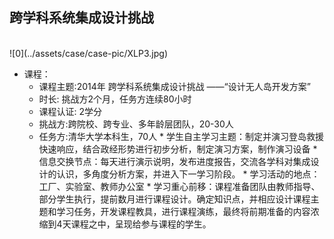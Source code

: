 ## 跨学科系统集成设计挑战
 <br>
 ![0](../assets/case/case-pic/XLP3.jpg)

   * 课程：
        + 课程主题:2014年 跨学科系统集成设计挑战 ——“设计无人岛开发方案”
        + 时长:	挑战方2个月，任务方连续80小时
        + 课程认证:	2学分
        + 挑战方:跨院校、跨专业、多年龄层团队，20-30人
        + 任务方:清华大学本科生，70人
    * 学生自主学习主题：制定并演习登岛救援快速响应，结合政经形势进行初步分析，制定演习方案，制作演习设备
    * 信息交换节点：每天进行演示说明，发布进度报告，交流各学科对集成设计的认识，多角度分析方案，并进入下一学习阶段。
    * 学习活动的地点：工厂、实验室、教师办公室
    * 学习重心前移：课程准备团队由教师指导、部分学生执行，提前数月进行课程设计。确定知识点，并相应设计课程主题和学习任务，开发课程教具，进行课程演练，最终将前期准备的内容浓缩到4天课程之中，呈现给参与课程的学生。
